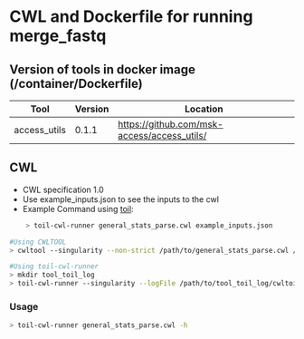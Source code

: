 # CWL and Dockerfile for running merge_fastq

## Version of tools in docker image (/container/Dockerfile)

| Tool | Version | Location |
|--- |--- |--- |
| access_utils   | 0.1.1   |  <https://github.com/msk-access/access_utils/> |

## CWL

- CWL specification 1.0
- Use example_inputs.json to see the inputs to the cwl
- Example Command using [toil](https://toil.readthedocs.io):

```bash
    > toil-cwl-runner general_stats_parse.cwl example_inputs.json
```

```bash
#Using CWLTOOL
> cwltool --singularity --non-strict /path/to/general_stats_parse.cwl /path/to/example_inputs.json

#Using toil-cwl-runner
> mkdir tool_toil_log
> toil-cwl-runner --singularity --logFile /path/to/tool_toil_log/cwltoil.log  --jobStore /path/to/tool_jobStore --batchSystem lsf --workDir /path/to/tool_toil_log --outdir . --writeLogs /path/to/tool_toil_log --logLevel DEBUG --stats --retryCount 2 --disableCaching --maxLogFileSize 20000000000 /path/to/multiqc_1.10.1/multiqc_1.10.1.cwl /path/to/example_inputs.json > tool_toil.stdout 2> tool_toil.stderr &
```

### Usage

```bash
> toil-cwl-runner general_stats_parse.cwl -h
```
